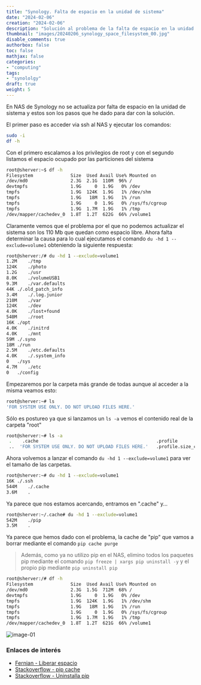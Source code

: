 ```yaml
---
title: "Synology. Falta de espacio en la unidad de sistema"
date: "2024-02-06"
creation: "2024-02-06"
description: "Solución al problema de la falta de espacio en la unidad de sistema"
thumbnail: "images/20240206_synology_space_filesystem_00.jpg"
disable_comments: true
authorbox: false
toc: false
mathjax: false
categories:
- "computing"
tags:
- "synololgy"
draft: true
weight: 5
---
```

En NAS de Synology no se actualiza por falta de espacio en la unidad de sistema y estos son los pasos que he dado para dar con la solución.
<!--more-->
El primer paso es acceder via ssh al NAS y ejecutar los comandos:

``` bash
sudo -i
df -h
```
Con el primero escalamos a los privilegios de root y con el segundo listamos el espacio ocupado por las particiones del sistema

``` bash
root@sherver:~$ df -h
Filesystem              Size  Used Avail Use% Mounted on
/dev/md0                2.3G  2.1G  110M  96% /
devtmpfs                1.9G     0  1.9G   0% /dev
tmpfs                   1.9G  124K  1.9G   1% /dev/shm
tmpfs                   1.9G   18M  1.9G   1% /run
tmpfs                   1.9G     0  1.9G   0% /sys/fs/cgroup
tmpfs                   1.9G  1.7M  1.9G   1% /tmp
/dev/mapper/cachedev_0  1.8T  1.2T  622G  66% /volume1
```
Claramente vemos que el problema por el que no podemos actualizar el sistema son los 110 Mb que quedan como espacio libre. Ahora falta determinar la causa para lo cual ejecutamos el comando `du -hd 1 --exclude=volume1` obteniendo la siguiente respuesta:

``` Bash
root@sherver:/# du -hd 1 --exclude=volume1
1.2M	./tmp
124K	./photo
1.2G	./usr
8.0K	./volumeUSB1
9.3M	./var.defaults
44K	./.old_patch_info
3.4M	./.log.junior
210M	./var
124K	./dev
4.0K	./lost+found
540M	./root
16K	./opt
4.0K	./initrd
4.0K	./mnt
59M	./.syno
18M	./run
2.5M	./etc.defaults
4.0K	./.system_info
0	./sys
4.7M	./etc
0	./config
```

Empezaremos por la carpeta más grande de todas aunque al acceder a la misma veamos esto:

``` Bash
root@sherver:~# ls
'FOR SYSTEM USE ONLY. DO NOT UPLOAD FILES HERE.'
```

Sólo es postureo ya que si lanzamos un `ls -a` vemos el contenido real de la carpeta "root"

``` Bash
root@sherver:~# ls -a
 .    .cache                                            .profile              .ssh
 ..  'FOR SYSTEM USE ONLY. DO NOT UPLOAD FILES HERE.'   .profile.size_check   .wget-hsts
```

Ahora volvemos a lanzar el comando `du -hd 1 --exclude=volume1` para ver el tamaño de las carpetas.

```  Bash
root@sherver:~# du -hd 1 --exclude=volume1
16K	./.ssh
544M	./.cache
3.6M	.
```

Ya parece que nos estamos acercando, entramos en ".cache" y...

``` Bash
root@sherver:~/.cache# du -hd 1 --exclude=volume1
542M	./pip
3.5M	.
```

Ya parece que hemos dado con el problema, la cache de "pip" que vamos a borrar mediante el comando `pip cache purge`

> Además, como ya no utilizo pip en el NAS, elimino todos los paquetes pip mediante el comando `pip freeze | xargs pip uninstall -y` y el propio pip mediante `pip uninstall pip`

``` Bash
root@sherver:/# df -h
Filesystem              Size  Used Avail Use% Mounted on
/dev/md0                2.3G  1.5G  712M  68% /
devtmpfs                1.9G     0  1.9G   0% /dev
tmpfs                   1.9G  124K  1.9G   1% /dev/shm
tmpfs                   1.9G   18M  1.9G   1% /run
tmpfs                   1.9G     0  1.9G   0% /sys/fs/cgroup
tmpfs                   1.9G  1.7M  1.9G   1% /tmp
/dev/mapper/cachedev_0  1.8T  1.2T  621G  66% /volume1
```


![image-01]

### Enlaces de interés
- [Fernian - Liberar espacio](https://fernian.blogspot.com/2020/04/liberar-espacio-de-un-nas-synology.html)
- [Stackoverflow - pip cache ](https://stackoverflow.com/questions/37513597/is-it-safe-to-delete-cache-pip-directory)
- [Stackoverflow - Uninstalla pip](https://es.stackoverflow.com/questions/261810/c%C3%B3mo-puedo-desinstalar-un-paquete-instalado-con-pip)

[link]: https://www.google.es

[image-01]: /images/20240206_synology_space_filesystem_01.jpg



